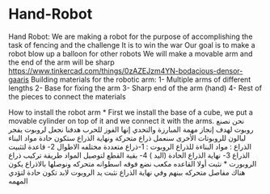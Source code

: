 # Hand-Robot

Hand Robot:
We are making a robot for the purpose of accomplishing the task of fencing and the challenge It is to win the war Our goal is to make a robot blow up a balloon for other robots We will make a movable arm and the end of the arm will be sharp
https://www.tinkercad.com/things/0zAZEJzm4YN-bodacious-densor-gaaris
Building materials for the robotic arm: 1- Multiple arms of different lengths 2- Base for fixing the arm 3- Sharp end of the arm (hand) 4- Rest of the pieces to connect the materials


How to install the robot arm * First we install the base of a cube, we put a movable cylinder on top of it and we connect it with the arms.
نحن نصنع روبوت   لهدف إنجاز مهمة  المبارزة والتحدي    إنها    الفوز  للحرب   هدفنا نجعل لروبوت   يفجر لبالون للروبوتات  الأخرى   سنعمل ذراع متحركة   ونهاية الذراع ستكون  حادة
مواد البناء الذراع :
مواد   البناءة للذراع الروبوت :    1-ذراع متعددة مختلفه الاطوال  2- قاعدة لتثبيت  الذراع 3- نهاية الذراع  الحادة  (اليد ) 4-  بقية  القطع لتوصيل المواد
طريقة تركيب ذراع الروبورت  * نثبت أولا القاعده مكعب  نضع فوقه اسطوانه متحركه  ونوصلها  بالاذراع   يكون هناك مفاصل متحركه  بينهم   وفي نهاية الذراع  نثبت  يد الروبوت   لابد تكون حادة لتؤدي المهمه

